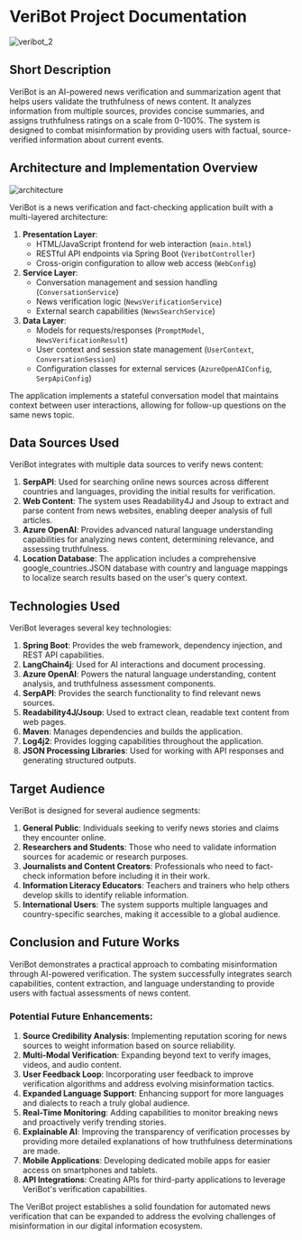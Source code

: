 # VeriBot Project Documentation
![veribot_2](https://github.com/user-attachments/assets/94d512bf-017d-4a87-97ce-ffb05b0cba5d)

## Short Description

VeriBot is an AI-powered news verification and summarization agent that helps users validate the truthfulness of news content. It analyzes information from multiple sources, provides concise summaries, and assigns truthfulness ratings on a scale from 0-100%. The system is designed to combat misinformation by providing users with factual, source-verified information about current events.

## Architecture and Implementation Overview

![architecture](https://github.com/user-attachments/assets/f16ff77a-2785-4789-89eb-57a17ec9bc0b)

VeriBot is a news verification and fact-checking application built with a multi-layered architecture:

1. **Presentation Layer**:
    - HTML/JavaScript frontend for web interaction (`main.html`)
    - RESTful API endpoints via Spring Boot (`VeribotController`)
    - Cross-origin configuration to allow web access (`WebConfig`)
2. **Service Layer**:
    - Conversation management and session handling (`ConversationService`)
    - News verification logic (`NewsVerificationService`)
    - External search capabilities (`NewsSearchService`)
3. **Data Layer**:
    - Models for requests/responses (`PromptModel`, `NewsVerificationResult`)
    - User context and session state management (`UserContext`, `ConversationSession`)
    - Configuration classes for external services (`AzureOpenAIConfig`, `SerpApiConfig`)

The application implements a stateful conversation model that maintains context between user interactions, allowing for follow-up questions on the same news topic.

## Data Sources Used

VeriBot integrates with multiple data sources to verify news content:

1. **SerpAPI**: Used for searching online news sources across different countries and languages, providing the initial results for verification.
2. **Web Content**: The system uses Readability4J and Jsoup to extract and parse content from news websites, enabling deeper analysis of full articles.
3. **Azure OpenAI**: Provides advanced natural language understanding capabilities for analyzing news content, determining relevance, and assessing truthfulness.
4. **Location Database**: The application includes a comprehensive google_countries.JSON database with country and language mappings to localize search results based on the user's query context.

## Technologies Used

VeriBot leverages several key technologies:

1. **Spring Boot**: Provides the web framework, dependency injection, and REST API capabilities.
2. **LangChain4j**: Used for AI interactions and document processing.
3. **Azure OpenAI**: Powers the natural language understanding, content analysis, and truthfulness assessment components.
4. **SerpAPI**: Provides the search functionality to find relevant news sources.
5. **Readability4J/Jsoup**: Used to extract clean, readable text content from web pages.
6. **Maven**: Manages dependencies and builds the application.
7. **Log4j2**: Provides logging capabilities throughout the application.
8. **JSON Processing Libraries**: Used for working with API responses and generating structured outputs.

## Target Audience

VeriBot is designed for several audience segments:

1. **General Public**: Individuals seeking to verify news stories and claims they encounter online.
2. **Researchers and Students**: Those who need to validate information sources for academic or research purposes.
3. **Journalists and Content Creators**: Professionals who need to fact-check information before including it in their work.
4. **Information Literacy Educators**: Teachers and trainers who help others develop skills to identify reliable information.
5. **International Users**: The system supports multiple languages and country-specific searches, making it accessible to a global audience.

## Conclusion and Future Works

VeriBot demonstrates a practical approach to combating misinformation through AI-powered verification. The system successfully integrates search capabilities, content extraction, and language understanding to provide users with factual assessments of news content.

### Potential Future Enhancements:

1. **Source Credibility Analysis**: Implementing reputation scoring for news sources to weight information based on source reliability.
2. **Multi-Modal Verification**: Expanding beyond text to verify images, videos, and audio content.
3. **User Feedback Loop**: Incorporating user feedback to improve verification algorithms and address evolving misinformation tactics.
4. **Expanded Language Support**: Enhancing support for more languages and dialects to reach a truly global audience.
5. **Real-Time Monitoring**: Adding capabilities to monitor breaking news and proactively verify trending stories.
6. **Explainable AI**: Improving the transparency of verification processes by providing more detailed explanations of how truthfulness determinations are made.
7. **Mobile Applications**: Developing dedicated mobile apps for easier access on smartphones and tablets.
8. **API Integrations**: Creating APIs for third-party applications to leverage VeriBot's verification capabilities.

The VeriBot project establishes a solid foundation for automated news verification that can be expanded to address the evolving challenges of misinformation in our digital information ecosystem.
